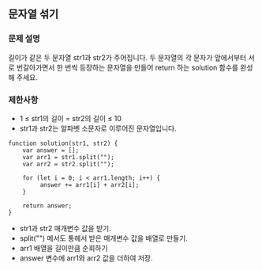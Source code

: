 ## 문자열 섞기

### 문제 설명
길이가 같은 두 문자열 str1과 str2가 주어집니다.
두 문자열의 각 문자가 앞에서부터 서로 번갈아가면서 한 번씩 등장하는 문자열을 만들어 return 하는 solution 함수를 완성해 주세요.

### 제한사항
+ 1 ≤ str1의 길이 = str2의 길이 ≤ 10
+ str1과 str2는 알파벳 소문자로 이루어진 문자열입니다.

```
function solution(str1, str2) {
    var answer = [];
    var arr1 = str1.split("");
    var arr2 = str2.split("");
    
    for (let i = 0; i < arr1.length; i++) {
         answer += arr1[i] + arr2[i];
    }
    
    return answer;
}
```
+ str1과 str2 매개변수 값을 받기.
+ split("") 메서도 통헤서 받은 매개변수 값을 배열로 만들기.
+ arr1 배열을 길이만큼 순회하기
+ answer 변수에 arr1와 arr2 값을 더하여 저장.


